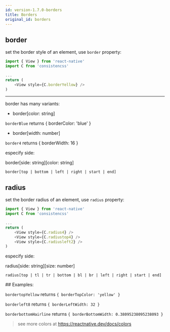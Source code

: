 ```yaml
---
id: version-1.7.0-borders
title: Borders
original_id: borders
---
```


## border

set the border style of an element, use `border` property:

```js
import { View } from 'react-native'
import C from 'consistencss'

...
return (
    <View style={C.borderYellow} />
)
```

---

border has many variants:

- border[color: string]

`borderBlue` returns { borderColor: 'blue' }

- border[width: number]

`border4` returns { borderWidth: 16 }

especify side:

border[side: string][color: string]

`border[top | bottom | left | right | start | end]`

## radius

set the border radius of an element, use `radius` property:

```js
import { View } from 'react-native'
import C from 'consistencss'

...
return (
    <View style={C.radius4} />
    <View style={C.radiustop4} />
    <View style={C.radiusleft2} />
)
```

especify side:

radius[side: string][size: number]

`radius[top | tl | tr | bottom | bl | br | left | right | start | end]`

## Examples:

`bordertopYellow` returns `{ borderTopColor: 'yellow' }`

`borderleft8` returns `{ borderLeftWidth: 32 }`

`borderbottomHairline` returns `{ borderBottomWidth: 0.38095238095238093 }`

> see more colors at https://reactnative.dev/docs/colors
